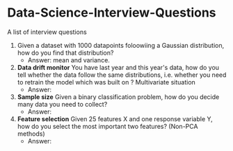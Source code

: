 # Data-Science-Interview-Questions
A list of interview questions
1. Given a dataset with 1000 datapoints foloowiing a Gaussian distribution, how do you find that distribution?
   - Answer: mean and variance.
2. **Data drift monitor** You have last year and this year's data, how do you tell whether the data follow the same distributions, i.e. whether you need to retrain the model which was built on ? Multivariate situation
   - Answer: 
3. **Sample size** Given a binary classification problem, how do you decide many data you need to collect? 
   - Answer: 
4. **Feature selection** Given 25 features X and one response variable Y, how do you select the most important two features? (Non-PCA methods)
   - Answer: 
